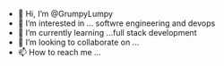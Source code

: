 - 👋 Hi, I’m @GrumpyLumpy
- 👀 I’m interested in ... softwre engineering and devops
- 🌱 I’m currently learning ...full stack development
- 💞️ I’m looking to collaborate on ...
- 📫 How to reach me ...

<!---
GrumpyLumpy/GrumpyLumpy is a ✨ special ✨ repository because its `README.md` (this file) appears on your GitHub profile.
You can click the Preview link to take a look at your changes.
--->
